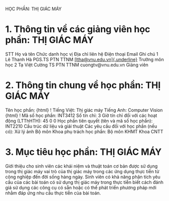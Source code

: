 HỌC PHẦN: THỊ GIÁC MÁY
# 1. Thông tin về các giảng viên học phần: THỊ GIÁC MÁY
STT Họ và tên Chức danh học vị Địa chỉ liên hệ Điện thoại Email Ghi chú 1 Lê Thanh Hà PGS.TS PTN TTNM [[ltha\@vnu.edu.vn]{.underline}](mailto:ltha@vnu.edu.vn) Trưởng môn học
2 Tạ Việt Cường TS PTN TTNM cuongtv\@vnu.edu.vn Giảng viên
# 2. Thông tin chung về học phần: THỊ GIÁC MÁY
Tên học phần:
{html}
! Tiếng Việt: Thị giác máy Tiếng Anh: Computer Vision
{html}
! Mã số học phần: INT3412 Số tín chỉ: 3 Giờ tín chỉ đối với các hoạt động (LTThHTH): 45 0 0 Học phần tiên quyết (tên và mã số học phần): INT2210 Cấu trúc dữ
liệu và giải thuật Các yêu cầu đối với học phần (nếu có): Xử lý ảnh Bộ môn Khoa phụ trách học phần: Bộ môn KHMT Khoa CNTT
# 3. Mục tiêu học phần: THỊ GIÁC MÁY
Giới thiệu cho sinh viên các khái niệm và thuật toán cơ bản được sử dụng trong thị giác máy vai trò của thị giác máy trong các ứng dụng thực tiễn từ công nghiệp đến đời sống hàng ngày. Sinh viên có khả năng phân tích yêu cầu của các bài toán có sử dụng thị giác máy trong thực tiễn biết cách đánh giá sử dụng các công cụ có sẵn hoặc có thể phát triển phương pháp mới nhằm đáp ứng nhu cầu thực tiễn của bài toán.
